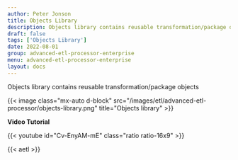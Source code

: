 ```yaml
---
author: Peter Jonson
title: Objects Library
description: Objects library contains reusable transformation/package objects
draft: false
tags: ['Objects Library']
date: 2022-08-01
group: advanced-etl-processor-enterprise
menu: advanced-etl-processor-enterprise
layout: docs
---
```


Objects library contains reusable transformation/package objects

{{< image class="mx-auto d-block"  src="/images/etl/advanced-etl-processor/objects-library.png" title="Objects library" >}}

**Video Tutorial**

{{< youtube id="Cv-EnyAM-mE" class="ratio ratio-16x9" >}}

{{< aetl >}}
